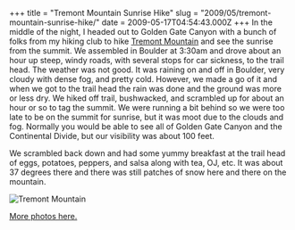 +++
title = "Tremont Mountain Sunrise Hike"
slug = "2009/05/tremont-mountain-sunrise-hike/"
date = 2009-05-17T04:54:43.000Z
+++
In the middle of the night, I headed out to Golden Gate Canyon with a bunch of folks from my hiking club to hike [Tremont Mountain](http://books.google.com/books?id=D9B-rg4gqccC&pg=PA90&lpg=PA90&dq=golden+gate+canyon+tremont&source=bl&ots=3jxfURdTkZ&sig=eaR1KQnJAA_TP1VUDjEo6BDb9rc&hl=en&ei=XkAPSuzlBIGEtwfR4bT9Bw&sa=X&oi=book_result&ct=result&resnum=1#PPA90,M1) and see the sunrise from the summit. We assembled in Boulder at 3:30am and drove about an hour up steep, windy roads, with several stops for car sickness, to the trail head. The weather was not good. It was raining on and off in Boulder, very cloudy with dense fog, and pretty cold. However, we made a go of it and when we got to the trail head the rain was done and the ground was more or less dry. We hiked off trail, bushwacked, and scrambled up for about an hour or so to tag the summit. We were running a bit behind so we were too late to be on the summit for sunrise, but it was moot due to the clouds and fog. Normally you would be able to see all of Golden Gate Canyon and the Continental Divide, but our visibility was about 100 feet.

We scrambled back down and had some yummy breakfast at the trail head of eggs, potatoes, peppers, and salsa along with tea, OJ, etc. It was about 37 degrees there and there was still patches of snow here and there on the mountain.

![Tremont Mountain](/photos/spring_2009/052_tremont_sunrise_hike.jpg)

[More photos here.](http://www.peterlyons.com/app/photos?gallery=spring_2009&photo=050_tremont_sunrise_hike_tree)